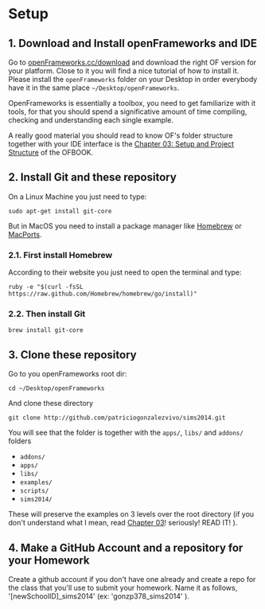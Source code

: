 # Setup

## 1. Download and Install openFrameworks and IDE

Go to [openFrameworks.cc/download](http://openframeworks.cc/download/) and download the right OF version for your platform. Close to it you will find a nice tutorial of how to install it. Please install the ```openFrameworks``` folder on your Desktop in order everybody have it in the same place ```~/Desktop/openFrameworks```. 

OpenFrameworks is essentially a toolbox, you need to get familiarize with it tools, for that you should spend a significative amount of time compiling, checking and understanding each single example.

A really good material you should read to know OF's folder structure together with your IDE interface is the [Chapter 03: Setup and Project Structure](https://github.com/openframeworks/ofBook/blob/master/03_setup_and_project_structure/chapter.md) of the OFBOOK.

## 2. Install Git and these repository

On a Linux Machine you just need to type:

	sudo apt-get install git-core

But in MacOS you need to install a package manager like [Homebrew](http://brew.sh/) or [MacPorts](https://www.macports.org/). 

### 2.1. First install Homebrew 
According to their website you just need to open the terminal and type:

	ruby -e "$(curl -fsSL https://raw.github.com/Homebrew/homebrew/go/install)"

### 2.2. Then install Git

	brew install git-core

## 3. Clone these repository

Go to you openFrameworks root dir:

	cd ~/Desktop/openFrameworks
	
And clone these directory

	git clone http://github.com/patriciogonzalezvivo/sims2014.git

You will see that the folder is together with the ```apps/```, ```libs/``` and ```addons/``` folders

* ```addons/```
* ```apps/```
* ```libs/```
* ```examples/```
* ```scripts/```
* ```sims2014/```

These will preserve the examples on 3 levels over the root directory (if you don't understand what I mean, read [Chapter 03](https://github.com/openframeworks/ofBook/blob/master/03_setup_and_project_structure/chapter.md)! seriously! READ IT! ).

## 4. Make a GitHub Account and a repository for your Homework

Create a github account if you don't have one already and create a repo for the class that you'll use to submit your homework.  Name it as follows, '[newSchoolID]_sims2014' (ex: 'gonzp378_sims2014' ).
 
